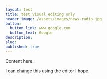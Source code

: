 ```yaml
---
layout: test
title: test visual editing only
header_image: /assets/images/news-radio.jpg
button:
  button_link: www.google.com
  button_text: Google
description:
slug:
published: true
---
```


<div class="container editable"><p>Content here.</p><p>I can change this using the editor I hope.</p></div>